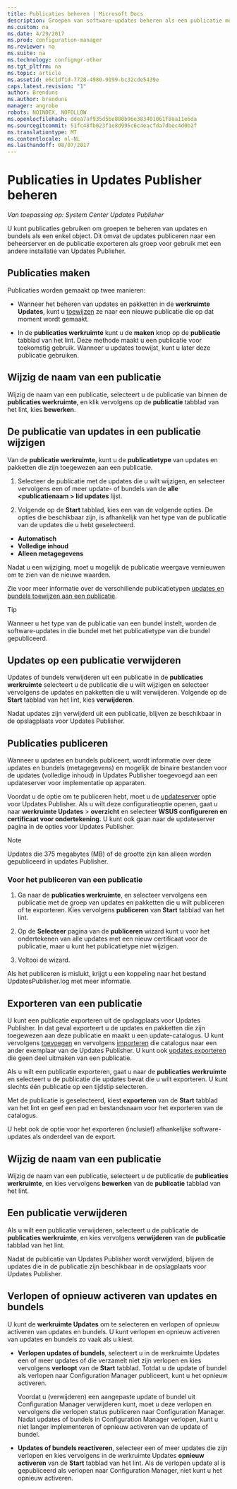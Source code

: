 ```yaml
---
title: Publicaties beheren | Microsoft Docs
description: Groepen van software-updates beheren als een publicatie met System Center Updates Publisher
ms.custom: na
ms.date: 4/29/2017
ms.prod: configuration-manager
ms.reviewer: na
ms.suite: na
ms.technology: configmgr-other
ms.tgt_pltfrm: na
ms.topic: article
ms.assetid: e6c1df1d-7728-4980-9199-bc32cde5439e
caps.latest.revision: "1"
author: Brenduns
ms.author: brenduns
manager: angrobe
robots: NOINDEX, NOFOLLOW
ms.openlocfilehash: ddea7af935d5be880b96e383401061f8aa11e6da
ms.sourcegitcommit: 51fc48fb023f1e8d995c6c4eacfda7dbec4d0b2f
ms.translationtype: MT
ms.contentlocale: nl-NL
ms.lasthandoff: 08/07/2017
---
```

# <a name="manage-publications-in-updates-publisher"></a>Publicaties in Updates Publisher beheren

*Van toepassing op: System Center Updates Publisher*

U kunt publicaties gebruiken om groepen te beheren van updates en bundels als een enkel object. Dit omvat de updates publiceren naar een beheerserver en de publicatie exporteren als groep voor gebruik met een andere installatie van Updates Publisher.

## <a name="create-publications"></a>Publicaties maken
Publicaties worden gemaakt op twee manieren:

-   Wanneer het beheren van updates en pakketten in de **werkruimte Updates**, kunt u [toewijzen](/sccm/sum/tools/manage-updates-with-updates-publisher#assign-updates-and-bundles-to-a-publication) ze naar een nieuwe publicatie die op dat moment wordt gemaakt.

-   In de **publicaties werkruimte** kunt u de **maken** knop op de **publicatie** tabblad van het lint. Deze methode maakt u een publicatie voor toekomstig gebruik. Wanneer u updates toewijst, kunt u later deze publicatie gebruiken.

## <a name="rename-a-publication"></a>Wijzig de naam van een publicatie
Wijzig de naam van een publicatie, selecteert u de publicatie van binnen de **publicaties werkruimte**, en klik vervolgens op de **publicatie** tabblad van het lint, kies **bewerken**.

## <a name="change-the-publication-type-of-updates-in-a-publication"></a>De publicatie van updates in een publicatie wijzigen
Van de **publicatie werkruimte**, kunt u de **publicatietype** van updates en pakketten die zijn toegewezen aan een publicatie.

1. Selecteer de publicatie met de updates die u wilt wijzigen, en selecteer vervolgens een of meer update- of bundels van de **alle &lt;publicatienaam > lid updates** lijst.

2. Volgende op de **Start** tabblad, kies een van de volgende opties. De opties die beschikbaar zijn, is afhankelijk van het type van de publicatie van de updates die u hebt geselecteerd.

  -   **Automatisch**
  -   **Volledige inhoud**
  -   **Alleen metagegevens**

Nadat u een wijziging, moet u mogelijk de publicatie weergave vernieuwen om te zien van de nieuwe waarden.

Zie voor meer informatie over de verschillende publicatietypen [updates en bundels toewijzen aan een publicatie](/sccm/sum/tools/manage-updates-with-updates-publisher#assign-updates-and-bundles-to-a-publication).

> [!TIP]    
> Wanneer u het type van de publicatie van een bundel instelt, worden de software-updates in die bundel met het publicatietype van die bundel gepubliceerd.

## <a name="remove-updates-from-a-publication"></a>Updates op een publicatie verwijderen
Updates of bundels verwijderen uit een publicatie in de **publicaties werkruimte** selecteert u de publicatie die u wilt wijzigen en selecteer vervolgens de updates en pakketten die u wilt verwijderen. Volgende op de **Start** tabblad van het lint, kies **verwijderen**.

Nadat updates zijn verwijderd uit een publicatie, blijven ze beschikbaar in de opslagplaats voor Updates Publisher.

## <a name="publish-publications"></a>Publicaties publiceren
Wanneer u updates en bundels publiceert, wordt informatie over deze updates en bundels (metagegevens) en mogelijk de binaire bestanden voor de updates (volledige inhoud) in Updates Publisher toegevoegd aan een updateserver voor implementatie op apparaten.

Voordat u de optie om te publiceren hebt, moet u de [updateserver](/sccm/sum/tools/updates-publisher-options#update-server) optie voor Updates Publisher. Als u wilt deze configuratieoptie openen, gaat u naar **werkruimte Updates** &gt; **overzicht** en selecteer **WSUS configureren en certificaat voor ondertekening.** U kunt ook gaan naar de updateserver pagina in de opties voor Updates Publisher.

> [!NOTE]   
> Updates die 375 megabytes (MB) of de grootte zijn kan alleen worden gepubliceerd in updates Publisher.

### <a name="to-publish-a-publication"></a>Voor het publiceren van een publicatie

1.  Ga naar de **publicaties werkruimte**, en selecteer vervolgens een publicatie met de groep van updates en pakketten die u wilt publiceren of te exporteren. Kies vervolgens **publiceren** van **Start** tabblad van het lint.

2.  Op de **Selecteer** pagina van de **publiceren** wizard kunt u voor het ondertekenen van alle updates met een nieuw certificaat voor de publicatie, maar u kunt het publicatietype niet wijzigen.

3.  Voltooi de wizard.

  Als het publiceren is mislukt, krijgt u een koppeling naar het bestand UpdatesPublisher.log met meer informatie.

## <a name="export-a-publication"></a>Exporteren van een publicatie
U kunt een publicatie exporteren uit de opslagplaats voor Updates Publisher. In dat geval exporteert u de updates en pakketten die zijn toegewezen aan deze publicatie en maakt u een update-catalogus. U kunt vervolgens [toevoegen](/sccm/sum/tools/updates-publisher-catalogs#add-software-update-catalogs) en vervolgens [importeren](/sccm/sum/tools/updates-publisher-catalogs#mport-updates) die catalogus naar een ander exemplaar van de Updates Publisher. U kunt ook [updates exporteren](/sccm/sum/tools/manage-updates-with-updates-publisher#export-updates) die geen deel uitmaken van een publicatie.

Als u wilt een publicatie exporteren, gaat u naar de **publicaties werkruimte** en selecteert u de publicatie die updates bevat die u wilt exporteren. U kunt slechts één publicatie op een tijdstip selecteren.

Met de publicatie is geselecteerd, kiest **exporteren** van de **Start** tabblad van het lint en geef een pad en bestandsnaam voor het exporteren van de catalogus.

U hebt ook de optie voor het exporteren (inclusief) afhankelijke software-updates als onderdeel van de export.

## <a name="rename-a-publication"></a>Wijzig de naam van een publicatie
Wijzig de naam van een publicatie, selecteert u de publicatie de **publicaties werkruimte**, en kies vervolgens **bewerken** van de **publicatie** tabblad van het lint.

## <a name="delete-a-publication"></a>Een publicatie verwijderen
Als u wilt een publicatie verwijderen, selecteert u de publicatie de **publicaties werkruimte**, en kies vervolgens **verwijderen** van de **publicatie** tabblad van het lint.

Nadat de publicatie van Updates Publisher wordt verwijderd, blijven de updates die in de publicatie zijn beschikbaar in de opslagplaats voor Updates Publisher.

## <a name="expire-or-reactivate-updates-and-bundles"></a>Verlopen of opnieuw activeren van updates en bundels
U kunt de **werkruimte Updates** om te selecteren en verlopen of opnieuw activeren van updates en bundels. U kunt verlopen en opnieuw activeren van updates en bundels zo vaak als u kiest.

-   **Verlopen updates of bundels**, selecteert u in de werkruimte Updates een of meer updates of die verzamelt niet zijn verlopen en kies vervolgens **verloopt** van de **Start** tabblad. Totdat u de update of bundel als verlopen naar Configuration Manager publiceert, kunt u het opnieuw activeren.

    Voordat u (verwijderen) een aangepaste update of bundel uit Configuration Manager verwijderen kunt, moet u deze verlopen en vervolgens die verlopen status publiceren naar Configuration Manager. Nadat updates of bundels in Configuration Manager verlopen, kunt u niet langer implementeren of opnieuw activeren van de update of bundel.

-   **Updates of bundels reactiveren**, selecteer een of meer updates die zijn verlopen en kies vervolgens in de werkruimte Updates **opnieuw activeren** van de **Start** tabblad van het lint. Als de verlopen update al is gepubliceerd als verlopen naar Configuration Manager, niet kunt u het opnieuw activeren.
